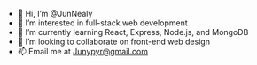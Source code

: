 - 👋 Hi, I’m @JunNealy
- 👀 I’m interested in full-stack web development
- 🌱 I’m currently learning React, Express, Node.js, and MongoDB
- 💞️ I’m looking to collaborate on front-end web design
- 📫 Email me at Junypyr@gmail.com

<!---
TNealy/TNealy is a ✨ special ✨ repository because its `README.md` (this file) appears on your GitHub profile.
You can click the Preview link to take a look at your changes.
--->
